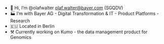 - 🦑 Hi, I’m @olafwalter <olaf.walter@bayer.com> (SGQDV)
- 🏭 I’m with Bayer AG - Digital Transformation & IT - Product Platforms - Research
- 🇪🇺 Located in Berlin
- ⚒ Currently working on Kumo - the data management product for Genomics

<!---
olafwalter/olafwalter is a ✨ special ✨ repository because its `README.md` (this file) appears on your GitHub profile.
You can click the Preview link to take a look at your changes.
--->
